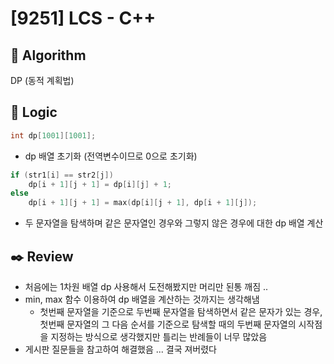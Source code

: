 # [9251] LCS - C++

## :pushpin: **Algorithm**

DP (동적 계획법)

## :round_pushpin: **Logic**

```c++
int dp[1001][1001];
```

- dp 배열 초기화 (전역변수이므로 0으로 초기화)

```c++
if (str1[i] == str2[j])
	dp[i + 1][j + 1] = dp[i][j] + 1;
else
	dp[i + 1][j + 1] = max(dp[i][j + 1], dp[i + 1][j]);
```

- 두 문자열을 탐색하며 같은 문자열인 경우와 그렇지 않은 경우에 대한 dp 배열 계산

## :black_nib: **Review**

- 처음에는 1차원 배열 dp 사용해서 도전해봤지만 머리만 된통 깨짐 ..
- min, max 함수 이용하여 dp 배열을 계산하는 것까지는 생각해냄
  - 첫번째 문자열을 기준으로 두번째 문자열을 탐색하면서 같은 문자가 있는 경우, 첫번째 문자열의 그 다음 순서를 기준으로 탐색할 때의 두번째 문자열의 시작점을 지정하는 방식으로 생각했지만 틀리는 반례들이 너무 많았음
- 게시판 질문들을 참고하여 해결했음 ... 결국 져버렸다